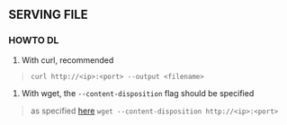 ## SERVING FILE

### HOWTO DL

1. With curl, recommended
> `curl http://<ip>:<port> --output <filename>`

1. With wget, the `--content-disposition` flag should be specified
> as specified [here](https://bugzilla.redhat.com/show_bug.cgi?id=239351)
> `wget --content-disposition http://<ip>:<port>`
